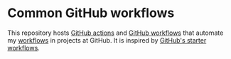 # Common GitHub workflows

This repository hosts [GitHub actions](https://docs.github.com/en/actions/creating-actions/about-custom-actions) and [GitHub workflows](https://docs.github.com/en/actions/using-workflows/about-workflows) that automate my [workflows](https://en.wikipedia.org/wiki/Workflow) in projects at GitHub.
It is inspired by [GitHub's starter workflows](https://github.com/actions/starter-workflows).

